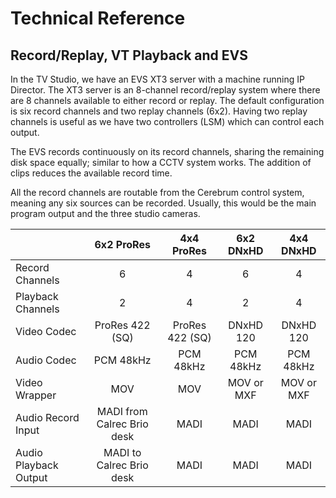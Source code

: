 # Technical Reference

## Record/Replay, VT Playback and EVS

In the TV Studio, we have an EVS XT3 server with a machine running IP Director. The XT3 server is an 8-channel record/replay system where there are 8 channels available to either record or replay. The default configuration is six record channels and two replay channels (6x2). Having two replay channels is useful as we have two controllers (LSM) which can control each output.

The EVS records continuously on its record channels, sharing the remaining disk space equally; similar to how a CCTV system works. The addition of clips reduces the available record time.

All the record channels are routable from the Cerebrum control system, meaning any six sources can be recorded. Usually, this would be the main program output and the three studio cameras.

|                       |         6x2 ProRes         |   4x4 ProRes    | 6x2 DNxHD  | 4x4 DNxHD  |
| :-------------------- | :------------------------: | :-------------: | :--------: | :--------: |
| Record Channels       |             6              |        4        |     6      |     4      |
| Playback Channels     |             2              |        4        |     2      |     4      |
| Video Codec           |      ProRes 422 (SQ)       | ProRes 422 (SQ) | DNxHD 120  | DNxHD 120  |
| Audio Codec           |         PCM 48kHz          |    PCM 48kHz    | PCM 48kHz  | PCM 48kHz  |
| Video Wrapper         |            MOV             |       MOV       | MOV or MXF | MOV or MXF |
| Audio Record Input    | MADI from Calrec Brio desk |      MADI       |    MADI    |    MADI    |
| Audio Playback Output |  MADI to Calrec Brio desk  |      MADI       |    MADI    |    MADI    |
